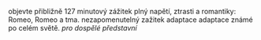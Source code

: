objevte přibližně 127 minutový zážitek plný napětí, ztrasti a romantiky: Romeo, Romeo a tma. nezapomenutelný zažitek adaptace adaptace známé po celém světě.
*pro dospělé*
*představní*

